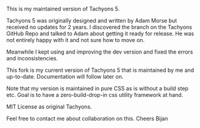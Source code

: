 This is my maintained version of Tachyons 5.

Tachyons 5 was originally designed and written by Adam Morse but received no updates for 2 years.
I discovered the branch on the Tachyons GitHub Repo and talked to Adam about getting it ready for release.
He was not entirely happy with it and not sure how to move on.

Meanwhile I kept using and improving the dev version and fixed the errors and inconsistencies.

This fork is my current version of Tachyons 5 that is maintained by me and up-to-date.
Documentation will follow later on. 

Note that my version is maintained in pure CSS as is without a build step etc.
Goal is to have a zero-build-drop-in css utility framework at hand.

MIT License as original Tachyons.

Feel free to contact me about collaboration on this.
Cheers Bijan

